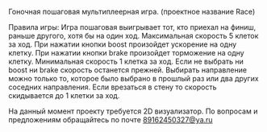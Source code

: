 Гоночная пошаговая мультиплеерная игра. (проектное название Race)

Правила игры:
Игра пошаговая выигрывает тот, кто приехал на финиш, раньше другого, хотя бы на один ход. 
Максимальная скорость 5 клеток за ход. 
При нажатии кнопки boost произойдет ускорение на одну клетку. 
При нажатии кнопки brake произойдет торможение на одну клетку. 
Минимальная скорость 1 клетка за ход. 
Если не выбрать ни boost ни brake скорость останется прежней. 
Выбирать направление можно только то, которое было выбрано в прошлый раз или два других соседних направления. 
Если врезаться в стену то скорость скидывается до 1 клетки за ход.

На данный момент проекту требуется 2D визуализатор. 
По вопросам и предложениям обращайтесь по почте 89162450327@ya.ru
